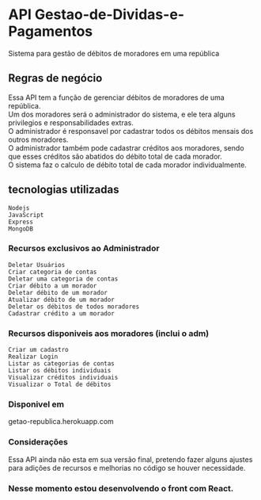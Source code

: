 # API Gestao-de-Dividas-e-Pagamentos
Sistema para gestão de débitos de moradores em uma república

## Regras de negócio
  Essa API tem a função de gerenciar débitos de moradores de uma república. <br/>
  Um dos moradores será o administrador do sistema, e ele tera alguns privilegios e responsabilidades extras. <br/>
  O administrador é responsavel por cadastrar todos os débitos mensais dos outros moradores. <br/>
  O administrador também pode cadastrar créditos aos moradores, sendo que esses créditos são abatidos do débito total de cada morador.<br/>
  O sistema faz o calculo de débito total de cada morador individualmente.<br/>

## tecnologias utilizadas
    Nodejs
    JavaScript
    Express
    MongoDB

### Recursos exclusivos ao Administrador
    Deletar Usuários
    Criar categoria de contas
    Deletar uma categoria de contas
    Criar débito a um morador
    Deletar débito de um morador
    Atualizar débito de um morador
    Deletar os débitos de todos moradores
    Cadastrar crédito a um morador

### Recursos disponiveis aos moradores (inclui o adm)
    Criar um cadastro
    Realizar Login
    Listar as categorias de contas
    Listar os débitos individuais
    Visualizar créditos individuais
    Visualizar o Total de débitos
    

### Disponivel em
  getao-republica.herokuapp.com


### Considerações <br/>
Essa API ainda não esta em sua versão final, pretendo fazer alguns ajustes para adições de recursos e melhorias no código se houver necessidade.

### Nesse momento estou desenvolvendo o front com React.
